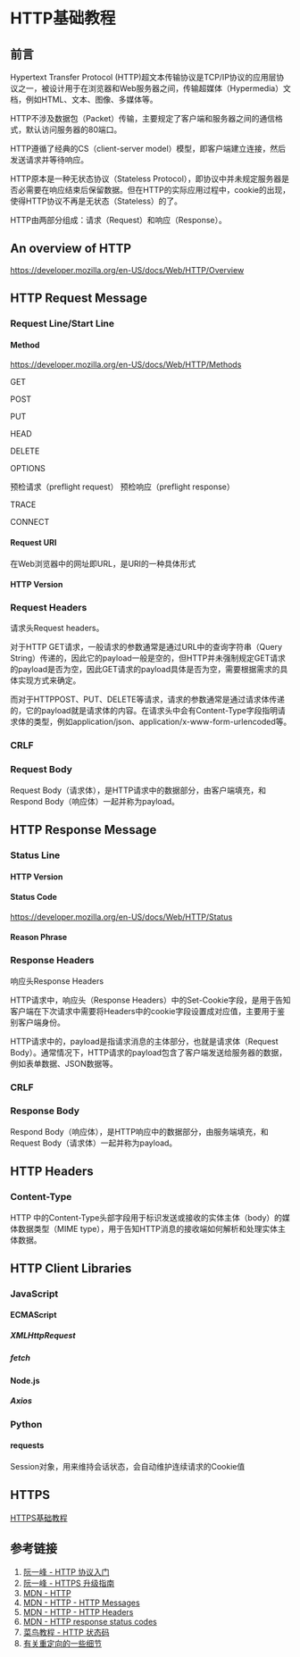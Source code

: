 # HTTP基础教程


## 前言

Hypertext Transfer Protocol (HTTP)超文本传输协议是TCP/IP协议的应用层协议之一，被设计用于在浏览器和Web服务器之间，传输超媒体（Hypermedia）文档，例如HTML、文本、图像、多媒体等。

HTTP不涉及数据包（Packet）传输，主要规定了客户端和服务器之间的通信格式，默认访问服务器的80端口。

HTTP遵循了经典的CS（client-server model）模型，即客户端建立连接，然后发送请求并等待响应。

HTTP原本是一种无状态协议（Stateless Protocol），即协议中并未规定服务器是否必需要在响应结束后保留数据。但在HTTP的实际应用过程中，cookie的出现，使得HTTP协议不再是无状态（Stateless）的了。

HTTP由两部分组成：请求（Request）和响应（Response）。


## An overview of HTTP
https://developer.mozilla.org/en-US/docs/Web/HTTP/Overview



## HTTP Request Message


### Request Line/Start Line

#### Method
https://developer.mozilla.org/en-US/docs/Web/HTTP/Methods

GET

POST

PUT

HEAD

DELETE

OPTIONS

预检请求（preflight request）
预检响应（preflight response）

TRACE

CONNECT

#### Request URI

在Web浏览器中的网址即URL，是URI的一种具体形式

#### HTTP Version


### Request Headers

请求头Request headers。

对于HTTP GET请求，一般请求的参数通常是通过URL中的查询字符串（Query String）传递的，因此它的payload一般是空的，但HTTP并未强制规定GET请求的payload是否为空，因此GET请求的payload具体是否为空，需要根据需求的具体实现方式来确定。

而对于HTTPPOST、PUT、DELETE等请求，请求的参数通常是通过请求体传递的，它的payload就是请求体的内容。在请求头中会有Content-Type字段指明请求体的类型，例如application/json、application/x-www-form-urlencoded等。


### CRLF


### Request Body

Request Body（请求体），是HTTP请求中的数据部分，由客户端填充，和Respond Body（响应体）一起并称为payload。


## HTTP Response Message

### Status Line

#### HTTP Version

#### Status Code
https://developer.mozilla.org/en-US/docs/Web/HTTP/Status

#### Reason Phrase



### Response Headers

响应头Response Headers

HTTP请求中，响应头（Response Headers）中的Set-Cookie字段，是用于告知客户端在下次请求中需要将Headers中的cookie字段设置成对应值，主要用于鉴别客户端身份。

HTTP请求中的，payload是指请求消息的主体部分，也就是请求体（Request Body）。通常情况下，HTTP请求的payload包含了客户端发送给服务器的数据，例如表单数据、JSON数据等。


### CRLF


### Response Body

Respond Body（响应体），是HTTP响应中的数据部分，由服务端填充，和Request Body（请求体）一起并称为payload。


## HTTP Headers

### Content-Type

HTTP 中的Content-Type头部字段用于标识发送或接收的实体主体（body）的媒体数据类型（MIME type），用于告知HTTP消息的接收端如何解析和处理实体主体数据。


## HTTP Client Libraries

### JavaScript

#### ECMAScript

##### XMLHttpRequest

##### fetch

#### Node.js

##### Axios


### Python

#### requests

Session对象，用来维持会话状态，会自动维护连续请求的Cookie值


## HTTPS

[HTTPS基础教程](work/framework/Back-End/HTTP/HTTPS基础教程.md)


## 参考链接
1. [阮一峰 - HTTP 协议入门](http://www.ruanyifeng.com/blog/2016/08/http.html)
2. [阮一峰 - HTTPS 升级指南](http://www.ruanyifeng.com/blog/2016/08/migrate-from-http-to-https.html)
3. [MDN - HTTP](https://developer.mozilla.org/en-US/docs/Web/HTTP)
4. [MDN - HTTP - HTTP Messages](https://developer.mozilla.org/en-US/docs/Web/HTTP/Messages)
5. [MDN - HTTP - HTTP Headers](https://developer.mozilla.org/en-US/docs/Web/HTTP/Headers)
6. [MDN - HTTP response status codes](https://developer.mozilla.org/en-US/docs/Web/HTTP/Status)
7. [菜鸟教程 - HTTP 状态码](https://www.runoob.com/http/http-status-codes.html)
8. [有关重定向的一些细节](https://blog.lishunyang.com/2020/06/redirect.html)
